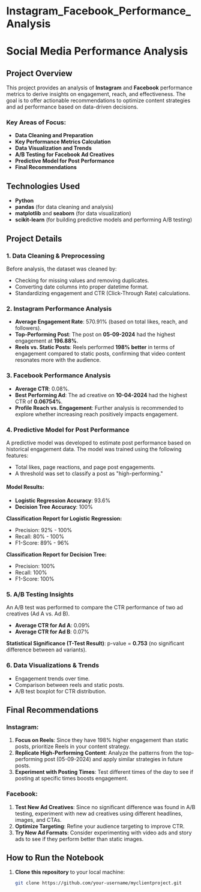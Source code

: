 # Instagram_Facebook_Performance_Analysis
# Social Media Performance Analysis

## Project Overview
This project provides an analysis of **Instagram** and **Facebook** performance metrics to derive insights on engagement, reach, and effectiveness. The goal is to offer actionable recommendations to optimize content strategies and ad performance based on data-driven decisions.

### Key Areas of Focus:
- **Data Cleaning and Preparation**
- **Key Performance Metrics Calculation**
- **Data Visualization and Trends**
- **A/B Testing for Facebook Ad Creatives**
- **Predictive Model for Post Performance**
- **Final Recommendations**

## Technologies Used
- **Python**
- **pandas** (for data cleaning and analysis)
- **matplotlib** and **seaborn** (for data visualization)
- **scikit-learn** (for building predictive models and performing A/B testing)

## Project Details

### 1. **Data Cleaning & Preprocessing**
Before analysis, the dataset was cleaned by:
- Checking for missing values and removing duplicates.
- Converting date columns into proper datetime format.
- Standardizing engagement and CTR (Click-Through Rate) calculations.

### 2. **Instagram Performance Analysis**
- **Average Engagement Rate**: 570.91% (based on total likes, reach, and followers).
- **Top-Performing Post**: The post on **05-09-2024** had the highest engagement at **196.88%**.
- **Reels vs. Static Posts**: Reels performed **198% better** in terms of engagement compared to static posts, confirming that video content resonates more with the audience.

### 3. **Facebook Performance Analysis**
- **Average CTR**: 0.08%.
- **Best Performing Ad**: The ad creative on **10-04-2024** had the highest CTR of **0.06754%**.
- **Profile Reach vs. Engagement**: Further analysis is recommended to explore whether increasing reach positively impacts engagement.

### 4. **Predictive Model for Post Performance**
A predictive model was developed to estimate post performance based on historical engagement data. The model was trained using the following features:
- Total likes, page reactions, and page post engagements.
- A threshold was set to classify a post as "high-performing."

#### Model Results:
- **Logistic Regression Accuracy**: 93.6%
- **Decision Tree Accuracy**: 100%
  
**Classification Report for Logistic Regression:**
- Precision: 92% - 100%
- Recall: 80% - 100%
- F1-Score: 89% - 96%

**Classification Report for Decision Tree:**
- Precision: 100%
- Recall: 100%
- F1-Score: 100%

### 5. **A/B Testing Insights**
An A/B test was performed to compare the CTR performance of two ad creatives (Ad A vs. Ad B).
- **Average CTR for Ad A**: 0.09%
- **Average CTR for Ad B**: 0.07%

**Statistical Significance (T-Test Result)**: p-value = **0.753** (no significant difference between ad variants).

### 6. **Data Visualizations & Trends**
- Engagement trends over time.
- Comparison between reels and static posts.
- A/B test boxplot for CTR distribution.

## Final Recommendations

### Instagram:
1. **Focus on Reels**: Since they have 198% higher engagement than static posts, prioritize Reels in your content strategy.
2. **Replicate High-Performing Content**: Analyze the patterns from the top-performing post (05-09-2024) and apply similar strategies in future posts.
3. **Experiment with Posting Times**: Test different times of the day to see if posting at specific times boosts engagement.

### Facebook:
1. **Test New Ad Creatives**: Since no significant difference was found in A/B testing, experiment with new ad creatives using different headlines, images, and CTAs.
2. **Optimize Targeting**: Refine your audience targeting to improve CTR.
3. **Try New Ad Formats**: Consider experimenting with video ads and story ads to see if they perform better than static images.

## How to Run the Notebook

1. **Clone this repository** to your local machine:
   ```bash
   git clone https://github.com/your-username/myclientproject.git
